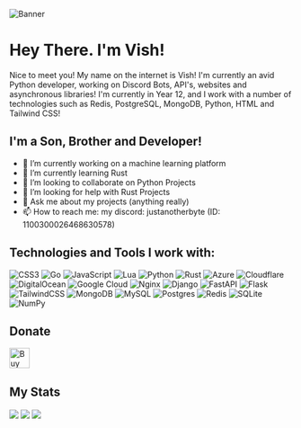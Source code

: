 ![Banner](https://media.discordapp.net/attachments/822902690010103818/927687782955122718/HyJQU8IVFIAAAAAElFTkSuQmCC.png)

# Hey There. I'm Vish!

Nice to meet you! My name on the internet is Vish! I'm currently an avid Python developer, working on Discord Bots, API's, websites and asynchronous libraries! I'm currently in Year 12, and I work with a number of technologies such as Redis, PostgreSQL, MongoDB, Python, HTML and Tailwind CSS!

## I'm a Son, Brother and Developer!

- 🔭 I’m currently working on a machine learning platform
- 🌱 I’m currently learning Rust
- 👯 I’m looking to collaborate on Python Projects
- 🤔 I’m looking for help with Rust Projects
- 💬 Ask me about my projects (anything really)
- 📫 How to reach me: my discord: justanotherbyte (ID: 1100300026468630578)

## Technologies and Tools I work with:

![CSS3](https://img.shields.io/badge/css3-%231572B6.svg?style=for-the-badge&logo=css3&logoColor=white) ![Go](https://img.shields.io/badge/go-%2300ADD8.svg?style=for-the-badge&logo=go&logoColor=white) ![JavaScript](https://img.shields.io/badge/javascript-%23323330.svg?style=for-the-badge&logo=javascript&logoColor=%23F7DF1E) ![Lua](https://img.shields.io/badge/lua-%232C2D72.svg?style=for-the-badge&logo=lua&logoColor=white) ![Python](https://img.shields.io/badge/python-3670A0?style=for-the-badge&logo=python&logoColor=ffdd54) ![Rust](https://img.shields.io/badge/rust-%23000000.svg?style=for-the-badge&logo=rust&logoColor=white) ![Azure](https://img.shields.io/badge/azure-%230072C6.svg?style=for-the-badge&logo=azure-devops&logoColor=white) ![Cloudflare](https://img.shields.io/badge/Cloudflare-F38020?style=for-the-badge&logo=Cloudflare&logoColor=white) ![DigitalOcean](https://img.shields.io/badge/DigitalOcean-%230167ff.svg?style=for-the-badge&logo=digitalOcean&logoColor=white) ![Google Cloud](https://img.shields.io/badge/Google%20Cloud-%234285F4.svg?style=for-the-badge&logo=google-cloud&logoColor=white) ![Nginx](https://img.shields.io/badge/nginx-%23009639.svg?style=for-the-badge&logo=nginx&logoColor=white) ![Django](https://img.shields.io/badge/django-%23092E20.svg?style=for-the-badge&logo=django&logoColor=white) ![FastAPI](https://img.shields.io/badge/FastAPI-005571?style=for-the-badge&logo=fastapi) ![Flask](https://img.shields.io/badge/flask-%23000.svg?style=for-the-badge&logo=flask&logoColor=white) ![TailwindCSS](https://img.shields.io/badge/tailwindcss-%2338B2AC.svg?style=for-the-badge&logo=tailwind-css&logoColor=white) ![MongoDB](https://img.shields.io/badge/MongoDB-%234ea94b.svg?style=for-the-badge&logo=mongodb&logoColor=white) ![MySQL](https://img.shields.io/badge/mysql-%2300f.svg?style=for-the-badge&logo=mysql&logoColor=white) ![Postgres](https://img.shields.io/badge/postgres-%23316192.svg?style=for-the-badge&logo=postgresql&logoColor=white) ![Redis](https://img.shields.io/badge/redis-%23DD0031.svg?style=for-the-badge&logo=redis&logoColor=white) ![SQLite](https://img.shields.io/badge/sqlite-%2307405e.svg?style=for-the-badge&logo=sqlite&logoColor=white) ![NumPy](https://img.shields.io/badge/numpy-%23013243.svg?style=for-the-badge&logo=numpy&logoColor=white)

## Donate
<a href='https://ko-fi.com/B0B77Z9EN' target='_blank'><img height='36' style='border:0px;height:36px;' src='https://cdn.ko-fi.com/cdn/kofi2.png?v=3' border='0' alt='Buy Me a Coffee at ko-fi.com' /></a>

## My Stats

<img align="center" src="https://github-readme-stats-mauve-mu-95.vercel.app/api?username=justanotherbyte&theme=vue-dark&show_icons=true&work=work">
<img align="center" src="https://github-readme-stats-mauve-mu-95.vercel.app/api/top-langs/?username=justanotherbyte&theme=vue-dark&work=work">
<img align="center" src="https://github-readme-stats-mauve-mu-95.vercel.app/api/wakatime?username=moanie&theme=vue-dark&layout=compact&work=yesyeshello">
